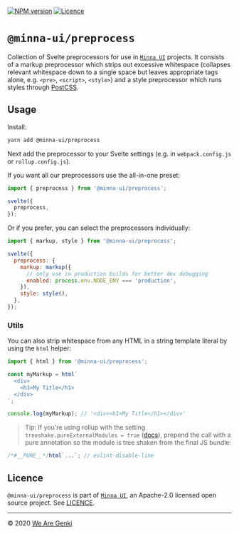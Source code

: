 [![NPM version](https://img.shields.io/npm/v/@minna-ui/preprocess.svg)](https://www.npmjs.com/package/@minna-ui/preprocess)
[![Licence](https://img.shields.io/npm/l/@minna-ui/preprocess.svg)](https://github.com/WeAreGenki/minna-ui/blob/master/LICENCE)

# `@minna-ui/preprocess`

Collection of Svelte preprocessors for use in [`Minna UI`](https://github.com/WeAreGenki/minna-ui) projects. It consists of a markup preprocessor which strips out excessive whitespace (collapses relevant whitespace down to a single space but leaves appropriate tags alone, e.g. `<pre>`, `<script>`, `<style>`) and a style preprocessor which runs styles through [PostCSS](https://github.com/postcss/postcss).

## Usage

Install:

```sh
yarn add @minna-ui/preprocess
```

Next add the preprocessor to your Svelte settings (e.g. in `webpack.config.js` or `rollup.config.js`).

If you want all our preprocessors use the all-in-one preset:

<!-- global svelte -->

```js
import { preprocess } from '@minna-ui/preprocess';

svelte({
  preprocess,
});
```

Or if you prefer, you can select the preprocessors individually:

<!-- global svelte -->

```js
import { markup, style } from '@minna-ui/preprocess';

svelte({
  preprocess: {
    markup: markup({
      // only use in production builds for better dev debugging
      enabled: process.env.NODE_ENV === 'production',
    }),
    style: style(),
  },
});
```

### Utils

You can also strip whitespace from any HTML in a string template literal by using the `html` helper:

```js
import { html } from '@minna-ui/preprocess';

const myMarkup = html`
  <div>
    <h1>My Title</h1>
  </div>
`;

console.log(myMarkup); // '<div><h1>My Title</h1></div>'
```

> Tip: If you're using rollup with the setting `treeshake.pureExternalModules = true` ([docs](https://rollupjs.org/guide/en#treeshake)), prepend the call with a pure annotation so the module is tree shaken from the final JS bundle:

<!-- prettier-ignore -->
```js
/*#__PURE__*/html`...`; // eslint-disable-line
```

## Licence

`@minna-ui/preprocess` is part of [`Minna UI`](https://github.com/WeAreGenki/minna-ui), an Apache-2.0 licensed open source project. See [LICENCE](https://github.com/WeAreGenki/minna-ui/blob/master/LICENCE).

---

© 2020 [We Are Genki](https://wearegenki.com)
